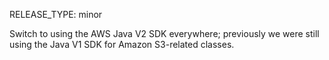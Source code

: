 RELEASE_TYPE: minor

Switch to using the AWS Java V2 SDK everywhere; previously we were still using the Java V1 SDK for Amazon S3-related classes.